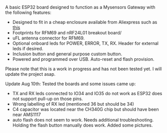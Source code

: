 A basic ESP32 board designed to function as a Mysensors Gateway with the following features:

- Designed to fit in a cheap enclosure available from Aliexpress such as [this](https://www.aliexpress.com/item/100x60x25mm-ABS-DIY-Plastic-Electronic-Project-Box-Enclosure-Instrument/32816989679.html?spm=2114.search0104.3.14.1dba6875AXjoca&ws_ab_test=searchweb0_0,searchweb201602_3_10152_10151_10065_10344_10068_10342_10325_10546_10343_10340_10548_10341_10696_10084_10083_10618_10304_10307_10820_10843_10059_100031_524_10103_10624_10623_10622_10621_10620,searchweb201603_6,ppcSwitch_5&algo_expid=a927ddcc-0543-4e6f-9c48-a30857222de3-2&algo_pvid=a927ddcc-0543-4e6f-9c48-a30857222de3&priceBeautifyAB=0)
- Footprints for RFM69 and nRF24L01 breakout board/
- uFL antenna connector for RFM69.
- Optional onboard leds for POWER, ERROR, TX, RX. Header for external leds if desired.
- Inclusion button and general purpose custom button.
- Powered and programmed over USB. Auto-reset and flash provision.

Please note that this is a work in progress and has not been tested yet. I will update the project asap.

Update Aug 10th: Tested the boards and some issues came up:
- TX and RX leds connected to IO34 and IO35 do not work as ESP32 does not support pull-up on those pins.
- Wrong labelling of RX led (mentioned 36 but should be 34)
- C4 capacitor was located near the CH340G chip but should have been near AMS1117
- auto flash does not seem to work. Needs additional troubleshooting. Holding the flash button manually does work.
Added some pictures.
